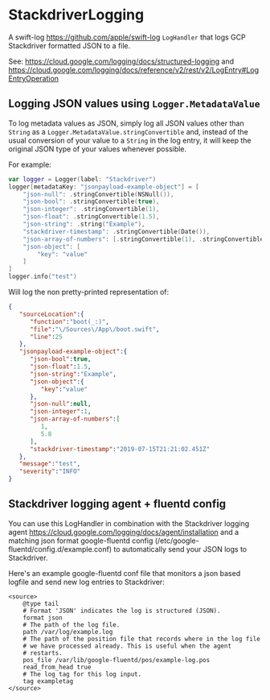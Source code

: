 # StackdriverLogging
A swift-log https://github.com/apple/swift-log `LogHandler` that logs GCP Stackdriver formatted JSON to a file.

See: https://cloud.google.com/logging/docs/structured-logging and https://cloud.google.com/logging/docs/reference/v2/rest/v2/LogEntry#LogEntryOperation

## Logging JSON values using `Logger.MetadataValue`
To log metadata values as JSON, simply log all JSON values other than `String` as a `Logger.MetadataValue.stringConvertible` and, instead of the usual conversion of your value to a `String` in the log entry, it will keep the original JSON type of your values whenever possible.

For example:
```Swift
var logger = Logger(label: "Stackdriver")
logger[metadataKey: "jsonpayload-example-object"] = [
    "json-null": .stringConvertible(NSNull()),
    "json-bool": .stringConvertible(true),
    "json-integer": .stringConvertible(1),
    "json-float": .stringConvertible(1.5),
    "json-string": .string("Example"),
    "stackdriver-timestamp": .stringConvertible(Date()),
    "json-array-of-numbers": [.stringConvertible(1), .stringConvertible(5.8)],
    "json-object": [
        "key": "value"
    ]
]
logger.info("test")
```
Will log the non pretty-printed representation of:
```json
{  
   "sourceLocation":{  
      "function":"boot(_:)",
      "file":"\/Sources\/App\/boot.swift",
      "line":25
   },
   "jsonpayload-example-object":{  
      "json-bool":true,
      "json-float":1.5,
      "json-string":"Example",
      "json-object":{  
         "key":"value"
      },
      "json-null":null,
      "json-integer":1,
      "json-array-of-numbers":[  
         1,
         5.8
      ],
      "stackdriver-timestamp":"2019-07-15T21:21:02.451Z"
   },
   "message":"test",
   "severity":"INFO"
}
```

## Stackdriver logging agent + fluentd config 
You can use this LogHandler in combination with the Stackdriver logging agent https://cloud.google.com/logging/docs/agent/installation and a matching json format
google-fluentd config (/etc/google-fluentd/config.d/example.conf) to automatically send your JSON logs to Stackdriver. 

Here's an example google-fluentd conf file that monitors a json based logfile and send new log entries to Stackdriver:
```
<source>
    @type tail
    # Format 'JSON' indicates the log is structured (JSON).
    format json
    # The path of the log file.
    path /var/log/example.log
    # The path of the position file that records where in the log file
    # we have processed already. This is useful when the agent
    # restarts.
    pos_file /var/lib/google-fluentd/pos/example-log.pos
    read_from_head true
    # The log tag for this log input.
    tag exampletag
</source>
```

